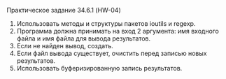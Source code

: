 Практическое задание 34.6.1 (HW-04)

1. Использовать методы и структуры пакетов ioutils и regexp.
2. Программа должна принимать на вход 2 аргумента: имя входного файла и имя файла для вывода результатов.
3. Если не найден вывод, создать.
4. Если файл вывода существует, очистить перед записью новых результатов.
5. Использовать буферизированную запись результатов.
